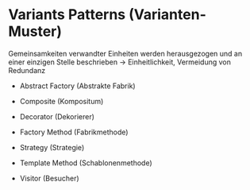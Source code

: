 # Variants Patterns (Varianten-Muster)

Gemeinsamkeiten verwandter Einheiten werden herausgezogen und an einer einzigen Stelle beschrieben &rarr; 
Einheitlichkeit, Vermeidung von Redundanz

* Abstract Factory (Abstrakte Fabrik)

* Composite (Kompositum)

* Decorator (Dekorierer)

* Factory Method (Fabrikmethode)

* Strategy (Strategie)

* Template Method (Schablonenmethode)

* Visitor (Besucher)
